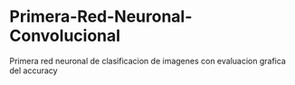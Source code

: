 # Primera-Red-Neuronal-Convolucional
Primera red neuronal de clasificacion de imagenes con evaluacion grafica del accuracy
